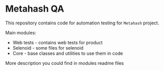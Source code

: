 # Metahash QA

This repository contains code for automation testing for `Metahash` project.

Main modules:
* Web tests - contains web tests for product
* Selenoid - some files for selenoid
* Core - base classes and utilities to use them in code

More description you could find in modules readme files

